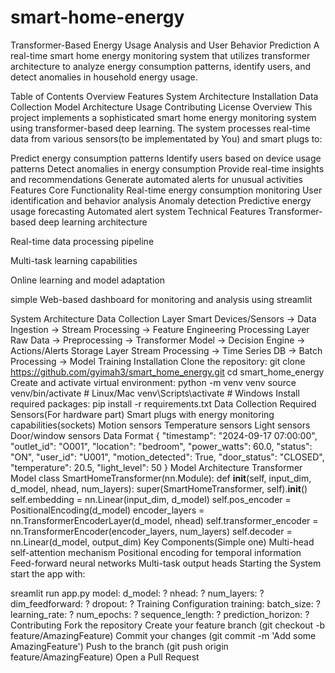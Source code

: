 # smart-home-energy
Transformer-Based Energy Usage Analysis and User Behavior Prediction
A real-time smart home energy monitoring system that utilizes transformer architecture to analyze energy consumption patterns, identify users, and detect anomalies in household energy usage.

Table of Contents
Overview
Features
System Architecture
Installation
Data Collection
Model Architecture
Usage
Contributing
License
Overview
This project implements a sophisticated smart home energy monitoring system using transformer-based deep learning. The system processes real-time data from various sensors(to be implementated by You) and smart plugs to:

Predict energy consumption patterns
Identify users based on device usage patterns
Detect anomalies in energy consumption
Provide real-time insights and recommendations
Generate automated alerts for unusual activities
Features
Core Functionality
Real-time energy consumption monitoring
User identification and behavior analysis
Anomaly detection
Predictive energy usage forecasting
Automated alert system
Technical Features
Transformer-based deep learning architecture

Real-time data processing pipeline

Multi-task learning capabilities

Online learning and model adaptation

simple Web-based dashboard for monitoring and analysis using streamlit

System Architecture
Data Collection Layer
Smart Devices/Sensors → Data Ingestion → Stream Processing → Feature Engineering
Processing Layer
Raw Data → Preprocessing → Transformer Model → Decision Engine → Actions/Alerts
Storage Layer
Stream Processing → Time Series DB → Batch Processing → Model Training
Installation
Clone the repository:
git clone https://github.com/gyimah3/smart_home_energy.git
cd smart_home_energy
Create and activate virtual environment:
python -m venv venv
source venv/bin/activate  # Linux/Mac
venv\Scripts\activate     # Windows
Install required packages:
pip install -r requirements.txt
Data Collection
Required Sensors(For hardware part)
Smart plugs with energy monitoring capabilities(sockets)
Motion sensors
Temperature sensors
Light sensors
Door/window sensors
Data Format
{
    "timestamp": "2024-09-17 07:00:00",
    "outlet_id": "O001",
    "location": "bedroom",
    "power_watts": 60.0,
    "status": "ON",
    "user_id": "U001",
    "motion_detected": True,
    "door_status": "CLOSED",
    "temperature": 20.5,
    "light_level": 50
}
Model Architecture
Transformer Model
class SmartHomeTransformer(nn.Module):
    def __init__(self, input_dim, d_model, nhead, num_layers):
        super(SmartHomeTransformer, self).__init__()
        self.embedding = nn.Linear(input_dim, d_model)
        self.pos_encoder = PositionalEncoding(d_model)
        encoder_layers = nn.TransformerEncoderLayer(d_model, nhead)
        self.transformer_encoder = nn.TransformerEncoder(encoder_layers, num_layers)
        self.decoder = nn.Linear(d_model, output_dim)
Key Components(Simple one)
Multi-head self-attention mechanism
Positional encoding for temporal information
Feed-forward neural networks
Multi-task output heads
Starting the System
start the app with:

sreamlit run app.py
model:
  d_model: ?
  nhead: ?
  num_layers: ?
  dim_feedforward: ?
  dropout: ?
Training Configuration
training:
  batch_size: ?
  learning_rate: ?
  num_epochs: ?
  sequence_length: ?
  prediction_horizon: ?
Contributing
Fork the repository
Create your feature branch (git checkout -b feature/AmazingFeature)
Commit your changes (git commit -m 'Add some AmazingFeature')
Push to the branch (git push origin feature/AmazingFeature)
Open a Pull Request
